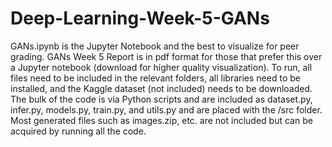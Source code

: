 # Deep-Learning-Week-5-GANs
GANs.ipynb is the Jupyter Notebook and the best to visualize for peer grading. GANs Week 5 Report is in pdf format for those that prefer this over a Jupyter notebook (download for higher quality visualization). To run, all files need to be included in the relevant folders, all libraries need to be installed, and the Kaggle dataset (not included) needs to be downloaded. The bulk of the code is via Python scripts and are included as dataset.py, infer.py, models.py, train.py, and utils.py and are placed with the /src folder.  Most generated files such as images.zip, etc. are not included but can be acquired by running all the code. 
